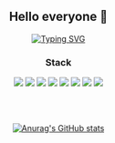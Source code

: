 <div align="center">

## Hello everyone 👋

[![Typing SVG](https://readme-typing-svg.demolab.com?font=Jersey+10&size=30&pause=1000&color=3DF74A&center=true&vCenter=true&width=435&lines=Hello+everyone+!;Welcome+to+YoungSoon12+github+%F0%9F%92%BB)](https://git.io/typing-svg)

</div>

<div align="center"><h3>Stack</h3></div>

<div align="center">
  <img src="https://img.shields.io/badge/html5-E34F26?style=flat-square&logo=html5&logoColor=white">
  <img src="https://img.shields.io/badge/css-1572B6?style=flat-square&logo=css3&logoColor=white">
  <img src="https://img.shields.io/badge/javascript-F7DF1E?style=flat-square&logo=javascript&logoColor=black">
  <img src="https://img.shields.io/badge/React-61DAFB?style=flat-square&logo=React&logoColor=black"/>
  <img src="https://img.shields.io/badge/Git-F05032?style=flat-square&logo=Git&logoColor=white"/>
  <img src="https://img.shields.io/badge/GitHub-181717?style=flat-square&logo=GitHub&logoColor=white"/>
  <img src="https://img.shields.io/badge/Node.js-339933?style=flat-square&logo=Node.js&logoColor=white"/>
  <img src="https://img.shields.io/badge/figma-F24E1E?style=flat-square&logo=figma&logoColor=white"/>
</div>

<br/><br/>

<div align="center">

  [![Anurag's GitHub stats](https://github-readme-stats.vercel.app/api?username=youngsoon12&count_private=true&show_icons=true&theme=tokyonight)](https://github.com/anuraghazra/github-readme-stats)

</div>
